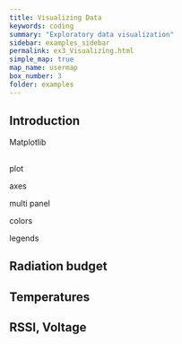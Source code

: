 ```yaml
---
title: Visualizing Data
keywords: coding
summary: "Exploratory data visualization"
sidebar: examples_sidebar
permalink: ex3_Visualizing.html
simple_map: true
map_name: usermap
box_number: 3
folder: examples
---
```


## Introduction

Matplotlib

##
plot

axes

multi panel

colors

legends


## Radiation budget

## Temperatures

## RSSI, Voltage
